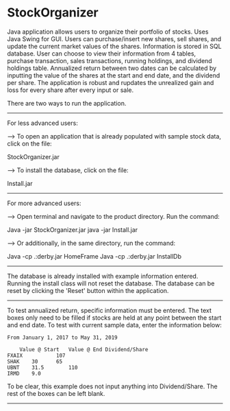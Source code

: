 # StockOrganizer
Java application allows users to organize their portfolio of stocks. Uses Java Swing for GUI.
Users can purchase/insert new shares, sell shares, and update the current market values of the shares. 
Information is stored in SQL database. 
User can choose to view their information from 4 tables, purchase transaction, sales transactions, running holdings, and dividend holdings table. 
Annualized return between two dates can be calculated by inputting the value of the shares at the start and end date, and the dividend per share. 
The application is robust  and rupdates the unrealized gain and loss for every share after every input or sale.

There are two ways to run the application.

-----

For less advanced users:

--> To open an application that is already populated with sample stock data, click on the file:

StockOrganizer.jar

--> To install the database, click on the file:

Install.jar 

-----

For more advanced users:

--> Open terminal and navigate to the product directory. Run the command:

Java -jar StockOrganizer.jar
java -jar Install.jar

--> Or additionally, in the same directory, run the command:

Java -cp .:derby.jar HomeFrame
Java -cp .:derby.jar InstallDb

-----

The database is already installed with example information entered. Running the install class will not reset the database. The database can be reset by clicking the 'Reset' button within the application.

-----

To test annualized return, specific information must be entered. The text boxes only need to be filled if stocks are held at any point between the start and end date. To test with current sample data, enter the information below:

	From January 1, 2017 to May 31, 2019

		Value @ Start	Value @ End	Dividend/Share
	FXAIX			107		
	SHAK	30		65		
	UBNT	31.5		110		
	IRMD	9.0				

To be clear, this example does not input anything into Dividend/Share.
The rest of the boxes can be left blank.

-----
